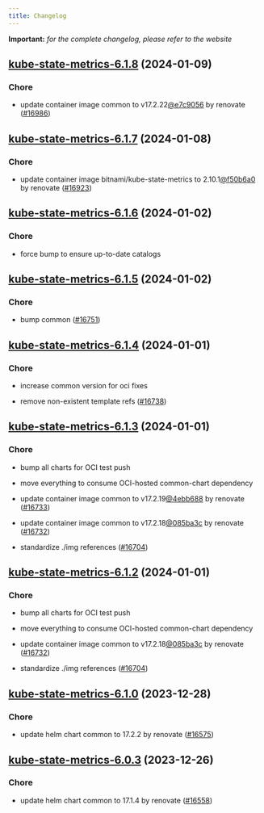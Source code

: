 ```yaml
---
title: Changelog
---
```


**Important:**
*for the complete changelog, please refer to the website*




## [kube-state-metrics-6.1.8](https://github.com/truecharts/charts/compare/kube-state-metrics-6.1.7...kube-state-metrics-6.1.8) (2024-01-09)

### Chore



- update container image common to v17.2.22[@e7c9056](https://github.com/e7c9056) by renovate ([#16986](https://github.com/truecharts/charts/issues/16986))


## [kube-state-metrics-6.1.7](https://github.com/truecharts/charts/compare/kube-state-metrics-6.1.6...kube-state-metrics-6.1.7) (2024-01-08)

### Chore



- update container image bitnami/kube-state-metrics to 2.10.1[@f50b6a0](https://github.com/f50b6a0) by renovate ([#16923](https://github.com/truecharts/charts/issues/16923))


## [kube-state-metrics-6.1.6](https://github.com/truecharts/charts/compare/kube-state-metrics-6.1.5...kube-state-metrics-6.1.6) (2024-01-02)

### Chore



- force bump to ensure up-to-date catalogs


## [kube-state-metrics-6.1.5](https://github.com/truecharts/charts/compare/kube-state-metrics-6.1.4...kube-state-metrics-6.1.5) (2024-01-02)

### Chore



- bump common ([#16751](https://github.com/truecharts/charts/issues/16751))


## [kube-state-metrics-6.1.4](https://github.com/truecharts/charts/compare/kube-state-metrics-6.1.3...kube-state-metrics-6.1.4) (2024-01-01)

### Chore



- increase common version for oci fixes

- remove non-existent template refs ([#16738](https://github.com/truecharts/charts/issues/16738))


## [kube-state-metrics-6.1.3](https://github.com/truecharts/charts/compare/kube-state-metrics-6.1.0...kube-state-metrics-6.1.3) (2024-01-01)

### Chore



- bump all charts for OCI test push

- move everything to consume OCI-hosted common-chart dependency

- update container image common to v17.2.19[@4ebb688](https://github.com/4ebb688) by renovate ([#16733](https://github.com/truecharts/charts/issues/16733))

- update container image common to v17.2.18[@085ba3c](https://github.com/085ba3c) by renovate ([#16732](https://github.com/truecharts/charts/issues/16732))

- standardize ./img references ([#16704](https://github.com/truecharts/charts/issues/16704))


## [kube-state-metrics-6.1.2](https://github.com/truecharts/charts/compare/kube-state-metrics-6.1.0...kube-state-metrics-6.1.2) (2024-01-01)

### Chore



- bump all charts for OCI test push

- move everything to consume OCI-hosted common-chart dependency

- update container image common to v17.2.18[@085ba3c](https://github.com/085ba3c) by renovate ([#16732](https://github.com/truecharts/charts/issues/16732))

- standardize ./img references ([#16704](https://github.com/truecharts/charts/issues/16704))
## [kube-state-metrics-6.1.0](https://github.com/truecharts/charts/compare/kube-state-metrics-6.0.3...kube-state-metrics-6.1.0) (2023-12-28)

### Chore

- update helm chart common to 17.2.2 by renovate ([#16575](https://github.com/truecharts/charts/issues/16575))

## [kube-state-metrics-6.0.3](https://github.com/truecharts/charts/compare/kube-state-metrics-6.0.2...kube-state-metrics-6.0.3) (2023-12-26)

### Chore

- update helm chart common to 17.1.4 by renovate ([#16558](https://github.com/truecharts/charts/issues/16558))

